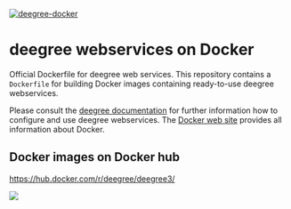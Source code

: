 [![deegree-docker](http://dockeri.co/image/deegree/deegree3)](https://hub.docker.com/r/deegree/deegree3/)
# deegree webservices on Docker
Official Dockerfile for deegree web services. This repository contains a ```Dockerfile``` for building Docker images containing ready-to-use deegree webservices.
 
Please consult the [deegree documentation](http://www.deegree.org/Documentation) for further information how to 
configure and use deegree webservices. The [Docker web site](https://www.docker.com/) provides all information 
about Docker.

## Docker images on Docker hub

https://hub.docker.com/r/deegree/deegree3/

[![](https://images.microbadger.com/badges/version/deegree/deegree.svg)](http://microbadger.com/images/deegree/deegree "Get your own version badge on microbadger.com")
